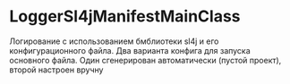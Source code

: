 # LoggerSl4jManifestMainClass
Логирование с использованием бмблиотеки sl4j и его конфигурационного файла. Два варианта конфига для запуска основного файла. Один сгенерирован автоматически (пустой проект), второй настроен вручну
